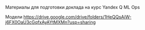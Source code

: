Материалы для подготовки доклада на курс Yandex Q ML Ops

Модели https://drive.google.com/drive/folders/1HeQQsAiW-j6FX0OaU3cGqfxAyAYtMXMn?usp=sharing
